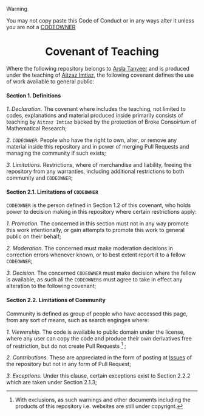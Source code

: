> [!Warning]
> You may not copy paste this Code of Conduct or in any ways alter it unless you are not a [CODEOWNER](https://github.com/ArslaTanveer/Algorithms/blob/main/CODEOWNERS)

<h1 align='center'>Covenant of Teaching</h1>

Where the following repository belongs to [Arsla Tanveer](https://github.com/ArslaTanveer) and is produced under the teaching of [Aitzaz Imtiaz](https://github.com/AitzazImtiaz), the following covenant
defines the use of work available to general public:

#### Section 1. Definitions
_1. Declaration._ The covenant where includes the teaching, not limited to codes, explanations and material produced inside primarily consists of teaching by ``Aitzaz Imtiaz`` backed by the protection
of Broke Consoirtum of Mathematical Research;

_2. ``CODEOWNER``._ People who have the right to own, alter, or remove any material inside this repository and in power of merging Pull Requests and managing the community if such exists;

_3. Limitations._ Restrictions, where of merchandise and liability, freeing the repository from any warranties, including additional restrictions to both community and ``CODEOWNER``;

#### Section 2.1. Limitations of ``CODEOWNER``
``CODEOWNER`` is the person defined in Section 1.2 of this covenant, who holds power to decision making in this repository where certain restrictions apply:

_1. Promotion._ The concerned in this section must not in any way promote this work intentionally, or gain attempts to promote this work to general public on their behalf;

_2. Moderation._ The concerned must make moderation decisions in correction errors whenever known, or to best extent report it to a fellow ``CODEOWNER``;

_3. Decision._ The concerned ``CODEOWNER`` must make decision where the fellow is available, as such all the ``CODEOWNER``s must agree to take in effect any alteration to the following covenant;

#### Section 2.2. Limitations of Community
Community is defined as group of people who have accessed this page, from any sort of means, such as search enginges where:

_1. Viewership._ The code is available to public domain under the license, where any user can copy the code and produce their own derivatives free of restriction, but do not create Pull Requests [^1] ;

_2. Contributions._ These are appreciated in the form of posting at [Issues](https://github.com/ArslaTanveer/Algorithms/issues) of the repository but not in any form of Pull Request;

_3. Exceptions._ Under this clause, certain exceptions exist to Section 2.2.2 which are taken under Section 2.1.3;

[^1]: With exclusions, as such warnings and other documents including the products of this repository i.e. websites are still under copyrignt.

